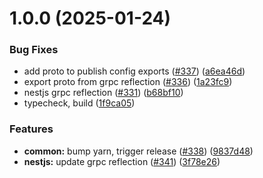 

# 1.0.0 (2025-01-24)


### Bug Fixes


* add proto to publish config exports ([#337](https://github.com/atls/nestjs/issues/337)) ([a6ea46d](https://github.com/atls/nestjs/commit/a6ea46d9fff351a4bb19a230a428a76f709b8506))
* export proto from grpc reflection ([#336](https://github.com/atls/nestjs/issues/336)) ([1a23fc9](https://github.com/atls/nestjs/commit/1a23fc952483056f248cc983283bb5e320bd92a2))
* nestjs grpc reflection ([#331](https://github.com/atls/nestjs/issues/331)) ([b68bf10](https://github.com/atls/nestjs/commit/b68bf1003d51d575707d4341896ba3b0b7e18b4b))
* typecheck, build ([1f9ca05](https://github.com/atls/nestjs/commit/1f9ca0533705c5977ccbfd152a59f545d3f01f1c))

### Features


* **common:** bump yarn, trigger release ([#338](https://github.com/atls/nestjs/issues/338)) ([9837d48](https://github.com/atls/nestjs/commit/9837d482f75928a3ac132d0306ab6de04d8a04b9))
* **nestjs:** update grpc reflection ([#341](https://github.com/atls/nestjs/issues/341)) ([3f78e26](https://github.com/atls/nestjs/commit/3f78e26340b9ba64eab425160e8cea7ba83a3538))


